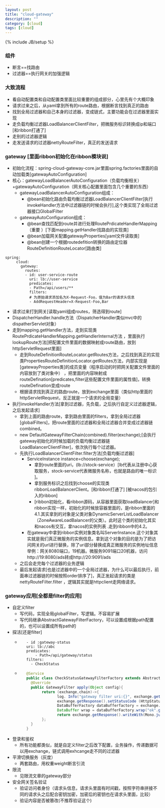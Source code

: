 ```yaml
---
layout: post
title: "cloud-gateway"
description: ""
category: [cloud]
tags: [cloud]
---
```

{% include JB/setup %}

### 组件
* 断言==找路由
* 过滤器==执行网关的加强逻辑

### 大致流程
* 看自动配置类和自动配置类里面比较重要的组成部分，心里先有个大概印象
* 请求过来之后，从yaml拿到所有的route路由，根据断言找到真正的路由
* 找到全局过滤器和自己本身的过滤器，变成链式，主要功能会在过滤器里面实现
* 走负载均衡过滤器LoadBalancerClientFilter，把微服务标识转换成ip和端口[和ribbon打通了]
* 走别的过滤器逻辑
* 走发送请求的过滤器nettyRouteFilter，真正的发送请求

### gateway [里面ribbon初始化在ribbon模块说]
* 初始化流程：spring-cloud-gateway-core.jar里面spring.factories里面的自动加载类[gatewayAutoConfiguration]
* 核心：gatewayLoadBalancerAutoConfiguration（负载均衡相关）+gatewayAutoConfiguration（网关核心配置里面包含几个重要的东西）
  * gatewayLoadBalancerAutoConfiguration组成：
    * @bean初始化路由负载均衡过滤器LoadBalancerClientFilter[执行invokeHandler方法中过滤器链的时候会执行],这个类实现了全局过滤器接口GlobalFilter
  * gatewayAutoConfiguration组成： 
    * @bean查找匹配到route并进行处理RoutePrdicateHandlerMapping（重要 ）[下面mapping.getHandler找路由的实现类]
    * @bean加载网关配置gatewayProperties[yaml文件读取类]
    * @bean创建一个根据routedefition转换的路由定位器RouteDefinitionRouteLocator[路由类]
```
spring:
     cloud:
       gateway:
         routes:
         - id: user-service-route
           uri: lb://user-service
           predicates:
           - Path=/api/users/**
           filters:
           # 为原始请求添加名为X-Request-Foo，值为Bar的请求头信息
           - AddRequestHeader=X-Request-Foo,Bar
```
* 请求过来打到网关[读取yaml组成routes，筛选得到route]
* DispatcherHandler.handle方法（DispatcherHandler类似mvc中的dispatherServlet对象）
* 走到mapping.getHandler方法，走到实现类RoutePrdicateHandlerMapping.getHandlerInternal方法 ，里面执行lookupRoute方法[把配置文件里面的数据映射成route路由，放到httpServletRequest里面]
  * 走到RouteDefinitionRouteLocator.getRoutes方法，之后找到真正的实现类PropertiesRouteDefinitionLocator.getRoutes方法，内部实现是[gatewayProperties类]的成员变量（程序启动的时把网关配置文件里面的内容放到了类对象中）
，把里面的内容映射成routeDefination[predicates,filter这些配置文件里面的属性值]，转换routeDefination变成route 
  * 根据请求找到真正的路由route，放到exchange里面（类似http里面的httpServletRequest，反正就是一个请求的全局变量）
* 执行invokeHandler方法[拿到过滤器，先负载，之后执行自定义过滤器逻辑，之后发起请求]
  * 拿到上面的路由route，拿到路由里面的filters，拿到全局过滤器[globalFilters]，把route里面的过滤器和全局过滤器合并变成过滤器链combined。
  * new DefaultGatewayFilterChain(combined).filter(exchange);[会执行gateway初始化的时候加载的负载均衡过滤器链LoadBalancerClientFilter]，依次执行每个过滤器。
  * 先执行LoadBalancerClientFilter.filter方法[负载均衡过滤器]
    * ServiceInstance instance=choose(exchange); 
      * 拿到route里面的uri，(lb://stock-service）[lb代表从注册中心获取服务，stock-service代表微服务名称，也就是路由的唯一标识 ]。
      * 拿到服务标识之后找到choose的实现类ribbonLoadBalancerClient。[和ribbon打通了] [被nacos的包引入的ribbon]
      * [ribbon初始化，看ribbon源码，从容器里面获取loadBalancer]和ribbon实现一样，初始化的时候放容器里面的，是ribbon里面的4.1.其实拿到的对象是父类对象DynamicServerListLoadBalancer  （ZoneAwareLoadBalancer的父类）。此时这个类的初始化其实和nacos有交互，拿nacos的实例列表 .走到ribbon中的4.2。
    * 在gateway中拿到ribbon实例对象类名叫ServerInstance.这个对象其实就是我们真正微服务的实例信息。拿到这个对象的目的是为了把访问网关的url进行替换，除了uri部分替换成真正微服务的实例地址信息
        举例：网关8080端口，19机器。微服务9091端口20机器，访问http://19:8080/ads转成http://20:9091/ads
  * 之后会走完每个过滤器的业务逻辑
  * 最后发起请求[也是过滤器中的一个全局过滤器，为什么可以最后执行，前面串过滤器链的时候按照order排序了]，真正发起请求的类是nettyRouteFilter.filter ，逻辑其实就是httpclient走网络请求。

### gateway应用[全都是filter的应用]
* 自定义filter
  * 写代码，实现全局globalFilter，写逻辑。不容易扩展
  * 写代码继承AbstractGatewayFilterFactory，可以设置成根据path配置的，也可以设置成所有path的
* 探活[还是filter]
  * ```
       - id :gateway-status
       uri: lb://abc
       predicates:
           - Path=/api/gateway/status
       filters:
         - CheckStatus
    ```
  * ```java
       @Service
       public class CheckStatusGatewayFilterFactory extends AbstractGatewayFilterFactory {
         @Override
         public GatewayFilter apply(Object config){
              return (exchange,chain)->{
                     log. Info("gateway filter uri:{}", exchange.getRequest().getPath());
                     exchange.getResponse().setStatusCode (HttpStatus.OK);
                     DataBufferFactory dataBufferfactory = exchange.getResponse().bufferfactory();
                     DataBuffer wrap = dataBufferFactory.wrap("ok".getBytes (StandardCharsets.UTF_8));
                     return exchange.getResponse().writeWith(Mono.just(wrap));
              };
         }
       }
    ```
* 登录和鉴权
  * 所有功能都类似，就是自定义filter之后改下配置，业务操作，传递数据可以用exchange，链式调用exhcange走不同的过滤器
* 平滑切换服务（灰度）
  * 两套路由，用权重weight断言引流
* 限流
  * 见限流文章的gateway部分
* 安全网关签名验证
  * 验证访问者身份（请求头信息，请求头里面有时间戳，按照字符串拼接不同的请求头之后配合密钥加密，加密后的密钥也在请求头里面，比较）
  * 验证内容是否被篡改(不推荐验证这个)

 